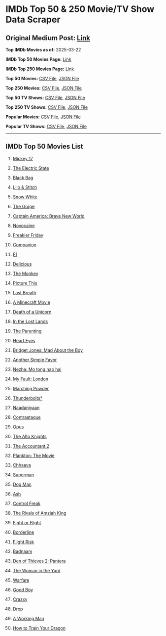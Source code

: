 # IMDb Top 50 & 250 Movie/TV Show Data Scraper

## Original Medium Post: [Link](https://medium.com/@nishantsahoo/which-movie-should-i-watch-5c83a3c0f5b1)

**Top IMDb Movies as of:** 2025-03-22

**IMDb Top 50 Movies Page:** [Link](https://www.imdb.com/search/title/?title_type=feature&release_date=2025-01-01,2025-12-31)

**IMDb Top 250 Movies Page:** [Link](https://www.imdb.com/chart/top/)

**Top 50 Movies:** [CSV File](/data/top50/movies.csv), [JSON File](/data/top50/movies.json)

**Top 250 Movies:** [CSV File](/data/top250/movies.csv), [JSON File](/data/top250/movies.json)

**Top 50 TV Shows:** [CSV File](/data/top50/shows.csv), [JSON File](/data/top50/shows.json)

**Top 250 TV Shows:** [CSV File](/data/top250/shows.csv), [JSON File](/data/top250/shows.json)

**Popular Movies:** [CSV File](/data/popular/movies.csv), [JSON File](/data/popular/movies.json)

**Popular TV Shows:** [CSV File](/data/popular/shows.csv), [JSON File](/data/popular/shows.json)

---

## IMDb Top 50 Movies List

1. [Mickey 17](https://www.imdb.com/title/tt12299608/)

2. [The Electric State](https://www.imdb.com/title/tt7766378/)

3. [Black Bag](https://www.imdb.com/title/tt30988739/)

4. [Lilo & Stitch](https://www.imdb.com/title/tt11655566/)

5. [Snow White](https://www.imdb.com/title/tt6208148/)

6. [The Gorge](https://www.imdb.com/title/tt13654226/)

7. [Captain America: Brave New World](https://www.imdb.com/title/tt14513804/)

8. [Novocaine](https://www.imdb.com/title/tt29603959/)

9. [Freakier Friday](https://www.imdb.com/title/tt31956415/)

10. [Companion](https://www.imdb.com/title/tt26584495/)

11. [F1](https://www.imdb.com/title/tt16311594/)

12. [Delicious](https://www.imdb.com/title/tt32047217/)

13. [The Monkey](https://www.imdb.com/title/tt27714946/)

14. [Picture This](https://www.imdb.com/title/tt29471733/)

15. [Last Breath](https://www.imdb.com/title/tt14403504/)

16. [A Minecraft Movie](https://www.imdb.com/title/tt3566834/)

17. [Death of a Unicorn](https://www.imdb.com/title/tt28443655/)

18. [In the Lost Lands](https://www.imdb.com/title/tt4419684/)

19. [The Parenting](https://www.imdb.com/title/tt14041896/)

20. [Heart Eyes](https://www.imdb.com/title/tt32558992/)

21. [Bridget Jones: Mad About the Boy](https://www.imdb.com/title/tt32063050/)

22. [Another Simple Favor](https://www.imdb.com/title/tt20214908/)

23. [Nezha: Mo tong nao hai](https://www.imdb.com/title/tt34956443/)

24. [My Fault: London](https://www.imdb.com/title/tt32434379/)

25. [Marching Powder](https://www.imdb.com/title/tt30324320/)

26. [Thunderbolts\*](https://www.imdb.com/title/tt20969586/)

27. [Naadaniyaan](https://www.imdb.com/title/tt30422937/)

28. [Contraataque](https://www.imdb.com/title/tt23648788/)

29. [Opus](https://www.imdb.com/title/tt29929565/)

30. [The Alto Knights](https://www.imdb.com/title/tt21815562/)

31. [The Accountant 2](https://www.imdb.com/title/tt7068946/)

32. [Plankton: The Movie](https://www.imdb.com/title/tt32560777/)

33. [Chhaava](https://www.imdb.com/title/tt27922706/)

34. [Superman](https://www.imdb.com/title/tt5950044/)

35. [Dog Man](https://www.imdb.com/title/tt10954718/)

36. [Ash](https://www.imdb.com/title/tt17489650/)

37. [Control Freak](https://www.imdb.com/title/tt30789086/)

38. [The Rivals of Amziah King](https://www.imdb.com/title/tt27706593/)

39. [Fight or Flight](https://www.imdb.com/title/tt13652286/)

40. [Borderline](https://www.imdb.com/title/tt13650814/)

41. [Flight Risk](https://www.imdb.com/title/tt10078772/)

42. [Badnaam](https://www.imdb.com/title/tt34927582/)

43. [Den of Thieves 2: Pantera](https://www.imdb.com/title/tt8008948/)

44. [The Woman in the Yard](https://www.imdb.com/title/tt31314296/)

45. [Warfare](https://www.imdb.com/title/tt31434639/)

46. [Good Boy](https://www.imdb.com/title/tt35521922/)

47. [Crazxy](https://www.imdb.com/title/tt30798612/)

48. [Drop](https://www.imdb.com/title/tt32149847/)

49. [A Working Man](https://www.imdb.com/title/tt9150192/)

50. [How to Train Your Dragon](https://www.imdb.com/title/tt26743210/)
